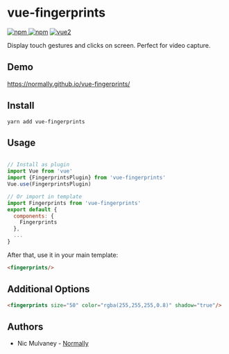 # vue-fingerprints

[![npm](https://img.shields.io/npm/v/vue-fingerprints.svg) ![npm](https://img.shields.io/npm/dm/vue-fingerprints.svg)](https://www.npmjs.com/package/vue-fingerprints)
[![vue2](https://img.shields.io/badge/vue-2.x-brightgreen.svg)](https://vuejs.org/)

Display touch gestures and clicks on screen. Perfect for video capture.

## Demo

https://normally.github.io/vue-fingerprints/

## Install

```
yarn add vue-fingerprints
```

## Usage

```javascript

// Install as plugin
import Vue from 'vue'
import {FingerprintsPlugin} from 'vue-fingerprints'
Vue.use(FingerprintsPlugin)

// Or import in template
import Fingerprints from 'vue-fingerprints'
export default {
  components: {
    Fingerprints
  },
  ...
}
```
After that, use it in your main template:

```html
<fingerprints/>
```

## Additional Options

```html
<fingerprints size="50" color="rgba(255,255,255,0.8)" shadow="true"/>
```

## Authors
- Nic Mulvaney - [Normally](http://normally.com)
